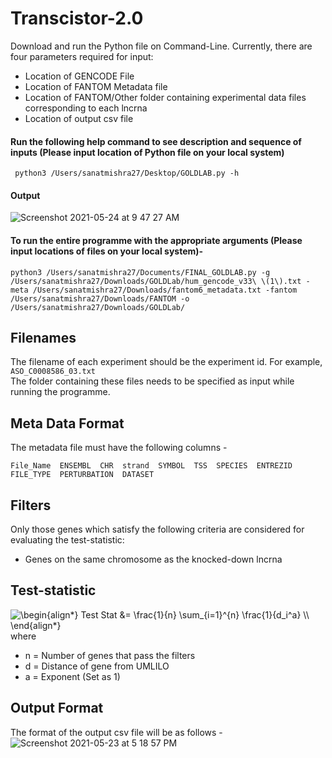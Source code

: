 # Transcistor-2.0

Download and run the Python file on Command-Line.
Currently, there are four parameters required for input:
- Location of GENCODE File
- Location of FANTOM Metadata file
- Location of FANTOM/Other folder containing experimental data files corresponding to each lncrna
- Location of output csv file

#### Run the following help command to see description and sequence of inputs (Please input location of Python file on your local system)
```
 python3 /Users/sanatmishra27/Desktop/GOLDLAB.py -h
```
#### Output

![Screenshot 2021-05-24 at 9 47 27 AM](https://user-images.githubusercontent.com/19981230/119295690-0ec63b80-bc75-11eb-8003-abfa9ee331e7.jpg)


#### To run the entire programme with the appropriate arguments (Please input locations of files on your local system)- 
```
python3 /Users/sanatmishra27/Documents/FINAL_GOLDLAB.py -g /Users/sanatmishra27/Downloads/GOLDLab/hum_gencode_v33\ \(1\).txt -meta /Users/sanatmishra27/Downloads/fantom6_metadata.txt -fantom /Users/sanatmishra27/Downloads/FANTOM -o /Users/sanatmishra27/Downloads/GOLDLab/
```

## Filenames
The filename of each experiment should be the experiment id. For example, ```ASO_C0008586_03.txt```<br/>
The folder containing these files needs to be specified as input while running the programme.

## Meta Data Format
The metadata file must have the following columns -<br/>
```
File_Name  ENSEMBL  CHR  strand	 SYMBOL  TSS  SPECIES  ENTREZID  FILE_TYPE  PERTURBATION  DATASET
```

## Filters
Only those genes which satisfy the following criteria are considered for evaluating the test-statistic:
- Genes on the same chromosome as the knocked-down lncrna 


## Test-statistic
<img src=
"https://render.githubusercontent.com/render/math?math=%5Clarge+%5Cdisplaystyle+%5Cbegin%7Balign%2A%7D%0ATest+Stat+%26%3D+%5Cfrac%7B1%7D%7Bn%7D+%5Csum_%7Bi%3D1%7D%5E%7Bn%7D+%5Cfrac%7B1%7D%7Bd_i%5Ea%7D+%5C%5C%0A%5Cend%7Balign%2A%7D%0A" 
alt="\begin{align*}
Test Stat &= \frac{1}{n} \sum_{i=1}^{n} \frac{1}{d_i^a} \\
\end{align*}
"> \
where 
- n = Number of genes that pass the filters 
- d = Distance of gene from UMLILO 
- a = Exponent (Set as 1)

## Output Format
The format of the output csv file will be as follows -
![Screenshot 2021-05-23 at 5 18 57 PM](https://user-images.githubusercontent.com/19981230/119259246-f90c3400-bbea-11eb-93ab-2ef721314452.jpg)
